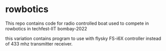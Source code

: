 # rowbotics
This repo contains code for radio controlled boat used to compete in rowbotics in techfest-IIT bombay-2022 

this variation contains program to use with flysky FS-i6X controller instead of 433 mhz transmitter receiver.
